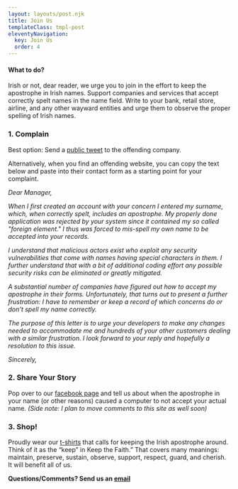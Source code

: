 ```yaml
---
layout: layouts/post.njk
title: Join Us
templateClass: tmpl-post
eleventyNavigation:
  key: Join Us
  order: 4
---
```


#### What to do?
Irish or not, dear reader, we urge you to join in the effort to keep the apostrophe in Irish names. Support companies and services that accept correctly spelt names in the name field. Write to your bank, retail store, airline, and any other wayward entities and urge them to observe the proper spelling of Irish names. 

### 1. Complain
 Best option: Send a [public tweet](http://twitter.com/intent/tweet?text=@[xxx-company]+I+request+your+company+make+changes+to+your+service+to+accept+real+names+including+the+apostrophe+and+other+special+characters!+%23keeptheapostrophe+keeptheapostrophe.com) to the offending company. 
 
 Alternatively, when you find an offending website, you can copy the text below and paste into their contact form as a starting point for your complaint.

_Dear Manager,_

_When I first created an account with your concern I entered my surname, which, when correctly spelt, includes an apostrophe. My properly done application was rejected by your system since it contained my so called "foreign element." I thus was forced to mis-spell my own name to be accepted into your records._

_I understand that malicious actors exist who exploit any security vulnerabilities that come with names having special characters in them. I further understand that with a bit of additional coding effort any possible security risks can be eliminated or greatly mitigated._

_A substantial number of companies have figured out how to accept my apostrophe in their forms. Unfortunately, that turns out to present a further frustration: I have to remember or keep a record of which concerns do or don't spell my name correctly._

_The purpose of this letter is to urge your developers to make any changes needed to accommodate me and hundreds of your other customers dealing with a similar frustration. I look forward to your reply and hopefully a resolution to this issue._

_Sincerely,_

### 2. Share Your Story
Pop over to our <a href="https://www.facebook.com/keeptheapostrophe">facebook page</a> and tell us about when the  apostrophe in your name (or other reasons) caused a computer to not accept your actual name.
_(Side note: I plan to move comments to this site as well soon)_

### 3. Shop!
Proudly wear our [t-shirts](/shop/) that calls for keeping the Irish apostrophe around. Think of it as the “keep” in Keep the Faith.” That covers many meanings: maintain, preserve, sustain, observe, support, respect, guard, and cherish. It will benefit all of us.

**Questions/Comments? Send us an [email](mailto:keeptheapostrophe@gmail.com)**